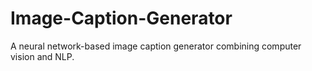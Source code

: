 # Image-Caption-Generator
A neural network-based image caption generator combining computer vision and NLP.
